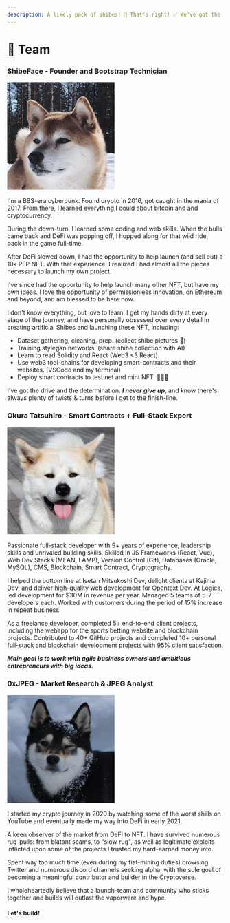 ```yaml
---
description: A likely pack of shibes! 🐾 That's right! ✅ We've got the stuff! 💪🏼
---
```


# 👥 Team

### ShibeFace - Founder and Bootstrap Technician

![I like running really fast in the snow!](<../.gitbook/assets/image (10).png>)

I'm a BBS-era cyberpunk. Found crypto in 2016, got caught in the mania of 2017. From there, I learned everything I could about bitcoin and and cryptocurrency.

During the down-turn, I learned some coding and web skills. When the bulls came back and DeFi was popping off, I hopped along for that wild ride, back in the game full-time.&#x20;

After DeFi slowed down, I had the opportunity to help launch (and sell out) a 10k PFP NFT. With that experience, I realized I had almost all the pieces necessary to launch my own project.&#x20;

I've since had the opportunity to help launch many other NFT, but have my own ideas. I love the opportunity of permissionless innovation, on Ethereum and beyond, and am blessed to be here now.

I don't know everything, but love to learn. I get my hands dirty at every stage of the journey, and have personally obsessed over every detail in creating artificial Shibes and launching these NFT, including:

* Dataset gathering, cleaning, prep. (collect shibe pictures 🥰)
* Training stylegan networks. (share shibe collection with AI)
* Learn to read Solidity and React (Web3 <3 React).
* Use web3 tool-chains for developing smart-contracts and their websites. (VSCode and my terminal)
* Deploy smart contracts to test net and mint NFT. 🚀🚀🚀

I've got the drive and the determination. _**I never give up**_, and know there's always plenty of twists & turns before I get to the finish-line.

### Okura Tatsuhiro - Smart Contracts + Full-Stack Expert

![Did somebody mention a walk???](<../.gitbook/assets/image (14) (1).png>)

Passionate full-stack developer with 9+ years of experience, leadership skills and unrivaled building skills. Skilled in JS Frameworks (React, Vue), Web Dev Stacks (MEAN, LAMP), Version Control (Git), Databases (Oracle, MySQL), CMS, Blockchain, Smart Contract, Cryptography.&#x20;

I helped the bottom line at Isetan Mitsukoshi Dev, delight clients at Kajima Dev, and deliver high-quality web development for Opentext Dev. At Logica, led development for $30M in revenue per year. Managed 5 teams of 5-7 developers each. Worked with customers during the period of 15% increase in repeat business.

As a freelance developer, completed 5+ end-to-end client projects, including the webapp for the sports betting website and blockchain projects. Contributed to 40+ GitHub projects and completed 10+ personal full-stack and blockchain development projects with 95% client satisfaction.&#x20;

_**Main goal is to work with agile business owners and ambitious entrepreneurs with big ideas.**_

### 0xJPEG - Market Research & JPEG Analyst

![I sniffed something!](<../.gitbook/assets/image (11).png>)

I started my crypto journey in 2020 by watching some of the worst shills on YouTube and eventually made my way into DeFi in early 2021.

A keen observer of the market from DeFi to NFT. I have survived numerous rug-pulls: from blatant scams, to "slow rug", as well as legitimate exploits inflicted upon some of the projects I trusted my hard-earned money into.&#x20;

Spent way too much time (even during my fiat-mining duties) browsing Twitter and numerous discord channels seeking alpha, with the sole goal of becoming a meaningful contributor and builder in the Cryptoverse.

I wholeheartedly believe that a launch-team and community who sticks together and builds will outlast the vaporware and hype.&#x20;

#### **Let's build!**
